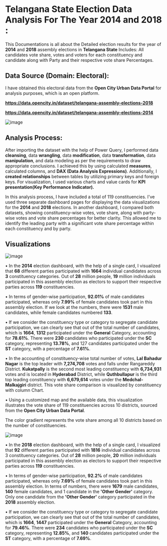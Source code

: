 # **Telangana State Election Data Analysis For The Year 2014 and 2018** :
This Documentations is all about the Detailed election results for the year of **2014** and **2018** assembly elections in **Telangana State** Includes: All candidates vote share, votes and voters for each constituency and candidate along with Party and their respective vote share Percentages.

## **Data Source** (Domain: Electoral):
I have obtained this electoral data from the **Open City Urban Data Portal** for analysis purposes, which is an open platform.

**https://data.opencity.in/dataset/telangana-assembly-elections-2018**



**https://data.opencity.in/dataset/telangana-assembly-elections-2014**

![image](https://github.com/github-aapmor/PowerBI-Reports/assets/149660927/0ad45939-f5cd-4291-b191-1b997caa2752)


## Analysis Process:
After importing the dataset with the help of Power Query, I performed data **cleansing**, data **wrangling**, data **modification**, data **transformation**, data **manipulation**, and data modeling as per the requirements to draw appropriate conclusions. I achieved this by using calculated **measures**, calculated columns, and **DAX (Data Analysis Expressions)**. Additionally, I **created relationships** between tables by utilizing primary keys and foreign keys. For visualization, I used various charts and value cards for **KPI presentation(Key Performance Indicator).**

In this analysis process, I have included a total of 119 constituencies. I've used three separate dashboard pages for displaying the data visualizations for the **2014** and **2018** elections. In another dashboard, I compared both datasets, showing constituency-wise votes, vote share, along with party-wise votes and vote share percentages for better clarity. This allowed me to identify the leading party with a significant vote share percentage within each constituency and by party.

## Visualizations

![image](https://github.com/github-aapmor/PowerBI-Reports/assets/149660927/c202b80d-9e1a-4bb0-a7db-8a29625c980e) 

•	In the **2014** election dashboard, with the help of a single card, I visualized that **68** different parties participated with **1664** individual candidates across **3** constituency categories. Out of **28** million people, **19** million individuals participated in this assembly election as electors to support their respective parties across **119** constituencies.

•	In terms of gender-wise participation, **92.01%** of male candidates participated, whereas only **7.99%** of female candidates took part in this assembly election. If we look at the numbers, there were **1531** male candidates, while female candidates numbered **133**.

•	If we consider the constituency type or category to segregate candidate participation, we can clearly see that out of the total number of candidates, which is **1664**, **1312** participated under the **General** Category, accounting for **78.61%**. There were **230** candidates who participated under the **SC** category, representing **13.78%**, and 127 candidates participated under the **ST** category, with a percentage of **7.61%**.

•	In the accounting of constituency-wise total number of votes, **Lal Bahadur Nagar** is the top leader with **7,274,708** votes and falls under Rangareddy District. **Kukatpally** is the second most leading constituency with **6,734,931** votes and is located in **Hyderabad** District, while **Quthbullapur** is the third top leading constituency with **6,679,614** votes under the **Medchal-Malkajgiri** district. This vote share comparison is visualized by constituency with column Chart.

•	Using a customized map and the available data, this visualization illustrates the vote share of 119 constituencies across 10 districts, sourced from the **Open City Urban Data Portal**.

The color gradient represents the vote share among all 10 districts based on the number of constituencies. 



![image](https://github.com/github-aapmor/PowerBI-Reports/assets/149660927/70928e4f-0763-4d57-9089-164e3240c506)


•	In the **2018** election dashboard, with the help of a single card, I visualized that **92** different parties participated with **1816** individual candidates across 3 constituency categories. Out of **28** million people, **20** million individuals participated in this assembly election as electors to support their respective parties across **119** constituencies.


•	In terms of gender-wise participation, **92.2%** of male candidates participated, whereas only **7.69%**  of female candidates took part in this assembly election. In terms of numbers, there were **1679** male candidates, **140** female candidates, and 1 candidate in the **'Other Gender'** category. Only one candidate from the **'Other Gender'** category participated in the **2018** assembly election.


•	If we consider the constituency type or category to segregate candidate participation, we can clearly see that out of the total number of candidates, which is **1664**, **1447** participated under the **General** Category, accounting for **79.46%**. There were **234** candidates who participated under the **SC** category, representing **12.85%**, and **140** candidates participated under the **ST** category, with a percentage of **7.69%**.





